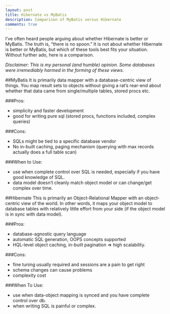```yaml
---
layout: post
title: Hibernate vs MyBatis
description: Comparison of MyBatis versus Hibernate
comments: true
---
```


I’ve often heard people arguing about whether Hibernate is better or MyBatis. The truth is, “there is no spoon.” It is not about whether Hibernate is better or MyBatis, but which of these tools best fits your situation. Without further ado, here is a comparison.

_*Disclaimer: This is my personal (and humble) opinion. Some databases were irremediably harmed in the forming of these views.*_

##MyBatis
It is primarily data mapper with a database-centric view of things. You map result sets to objects without giving a rat’s rear-end about whether that data came from single/multiple tables, stored procs etc.

###Pros:
+ simplicity and faster development
+ good for writing pure sql (stored procs, functions included, complex queries)

###Cons:
- SQLs might be tied to a specific database vendor
- No in-built caching, paging mechanism (querying with max records actually does a full table scan)

###When to Use:
* use when complete control over SQL is needed, especially if you have good knowledge of SQL.
* data model doesn’t cleanly match object model or can change/get complex over time.

##Hibernate
This is primarily an Object-Relational Mapper with an object-centric view of the world. In other words, it maps your object model to database tables with relatively little effort from your side (if the object model is in sync with data model).

###Pros:
+ database-agnostic query language
+ automatic SQL generation, OOPS concepts supported
+ HQL-level object caching, in-built pagination => high scalability.

###Cons:
- fine tuning usually required and sessions are a pain to get right
- schema changes can cause problems
- complexity cost

###When To Use:
* use when data-object mapping is synced and you have complete control over db.
* when writing SQL is painful or complex.